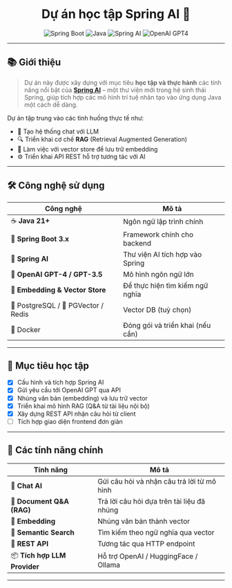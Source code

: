<h1 align="center">Dự án học tập Spring AI 🚀</h1>

<p align="center">
  <img src="https://img.shields.io/badge/Spring%20Boot-3.x-brightgreen" alt="Spring Boot">
  <img src="https://img.shields.io/badge/Java-21+-blue" alt="Java">
  <img src="https://img.shields.io/badge/Spring%20AI-Preview-orange" alt="Spring AI">
  <img src="https://img.shields.io/badge/OpenAI-GPT4-ff69b4" alt="OpenAI GPT4">
</p>

---

## 📚 Giới thiệu

> Dự án này được xây dựng với mục tiêu **học tập và thực hành** các tính năng nổi bật của **[Spring AI](https://docs.spring.io/spring-ai/reference/)** – một thư viện mới trong hệ sinh thái Spring, giúp tích hợp các mô hình trí tuệ nhân tạo vào ứng dụng Java một cách dễ dàng.

Dự án tập trung vào các tình huống thực tế như:

- 💬 Tạo hệ thống chat với LLM
- 🔍 Triển khai cơ chế **RAG** (Retrieval Augmented Generation)
- 📂 Làm việc với vector store để lưu trữ embedding
- ⚙️ Triển khai API REST hỗ trợ tương tác với AI

---

## 🛠️ Công nghệ sử dụng

| Công nghệ      | Mô tả |
|----------------|-------|
| ☕ **Java 21+** | Ngôn ngữ lập trình chính |
| 🌱 **Spring Boot 3.x** | Framework chính cho backend |
| 🤖 **Spring AI** | Thư viện AI tích hợp vào Spring |
| 🧠 **OpenAI GPT-4 / GPT-3.5** | Mô hình ngôn ngữ lớn |
| 🧬 **Embedding & Vector Store** | Để thực hiện tìm kiếm ngữ nghĩa |
| 🐘 PostgreSQL / 🧠 PGVector / Redis | Vector DB (tuỳ chọn) |
| 🐳 Docker | Đóng gói và triển khai (nếu cần) |

---

## 🎯 Mục tiêu học tập

- [x] Cấu hình và tích hợp Spring AI
- [x] Gửi yêu cầu tới OpenAI GPT qua API
- [x] Nhúng văn bản (embedding) và lưu trữ vector
- [x] Triển khai mô hình RAG (Q&A từ tài liệu nội bộ)
- [x] Xây dựng REST API nhận câu hỏi từ client
- [ ] Tích hợp giao diện frontend đơn giản 

---

## 🧪 Các tính năng chính

| Tính năng | Mô tả |
|-----------|-------|
| 💬 **Chat AI** | Gửi câu hỏi và nhận câu trả lời từ mô hình |
| 📄 **Document Q&A (RAG)** | Trả lời câu hỏi dựa trên tài liệu đã nhúng |
| 🧠 **Embedding** | Nhúng văn bản thành vector |
| 🔎 **Semantic Search** | Tìm kiếm theo ngữ nghĩa qua vector |
| 📡 **REST API** | Tương tác qua HTTP endpoint |
| 📦 **Tích hợp LLM Provider** | Hỗ trợ OpenAI / HuggingFace / Ollama |

---

